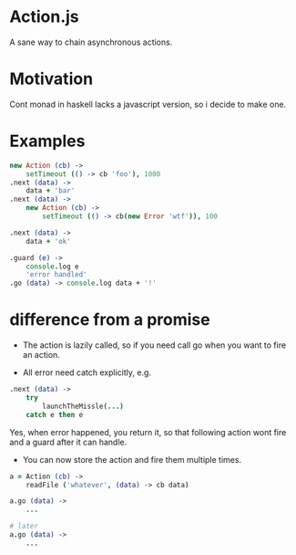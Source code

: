 # Action.js

A sane way to chain asynchronous actions.

# Motivation

Cont monad in haskell lacks a javascript version, so i decide to make one.

# Examples
```coffee
new Action (cb) ->
    setTimeout (() -> cb 'foo'), 1000
.next (data) ->
    data + 'bar'
.next (data) ->
    new Action (cb) ->
        setTimeout (() -> cb(new Error 'wtf')), 100

.next (data) ->
    data + 'ok'

.guard (e) ->
    console.log e
    'error handled'
.go (data) -> console.log data + '!'
```
# difference from a promise

+ The action is lazily called, so if you need call go when you want to fire an action.

+ All error need catch explicitly, e.g.

```coffee
.next (data) ->
    try
        launchTheMissle(...)
    catch e then e
```

Yes, when error happened, you return it, so that following action wont fire and a guard after it can handle.

+ You can now store the action and fire them multiple times.
```coffee
a = Action (cb) ->
    readFile ('whatever', (data) -> cb data)

a.go (data) ->
    ...

# later
a.go (data) ->
    ...
```

